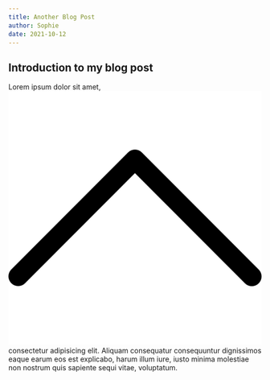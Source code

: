 ```yaml
---
title: Another Blog Post
author: Sophie
date: 2021-10-12
---
```


## Introduction to my blog post

Lorem ipsum dolor sit amet, ![Alt text here](../images/arrow-up.png) consectetur adipisicing elit. Aliquam consequatur consequuntur dignissimos eaque earum eos est explicabo, harum illum iure, iusto minima molestiae non nostrum quis sapiente sequi vitae, voluptatum.

